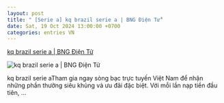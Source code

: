 ```yaml
---
layout: post
title: " [Serie a] kq brazil serie a | BNG Điện Tử"
date: Sat, 19 Oct 2024 13:00:00 +0700
categories: entries VN
---
```

[kq brazil serie a | BNG Điện Tử](https://tietkiemnangluong.com.vn/top-game-b%C3%A0i-%C4%91%E1%BB%95i-th%C6%B0%E1%BB%9Fng-io.aspx)

![kq brazil serie a | BNG Điện Tử](https://tietkiemnangluong.com.vn/top-game-b%C3%A0i-%C4%91%E1%BB%95i-th%C6%B0%E1%BB%9Fng-io.aspx?w=800&mode=crop)

kq brazil serie aTham gia ngay sòng bạc trực tuyến Việt Nam để nhận những phần thưởng siêu khủng và ưu đãi đặc biệt. Với mỗi lần nạp tiền đầu tiên, ...

